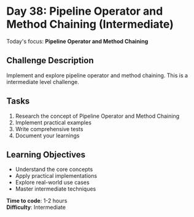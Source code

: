 # Day 38: Pipeline Operator and Method Chaining (Intermediate)

Today's focus: **Pipeline Operator and Method Chaining**

## Challenge Description
Implement and explore pipeline operator and method chaining. This is a intermediate level challenge.

## Tasks
1. Research the concept of Pipeline Operator and Method Chaining
2. Implement practical examples
3. Write comprehensive tests
4. Document your learnings

## Learning Objectives
- Understand the core concepts
- Apply practical implementations
- Explore real-world use cases
- Master intermediate techniques

**Time to code**: 1-2 hours  
**Difficulty**: Intermediate